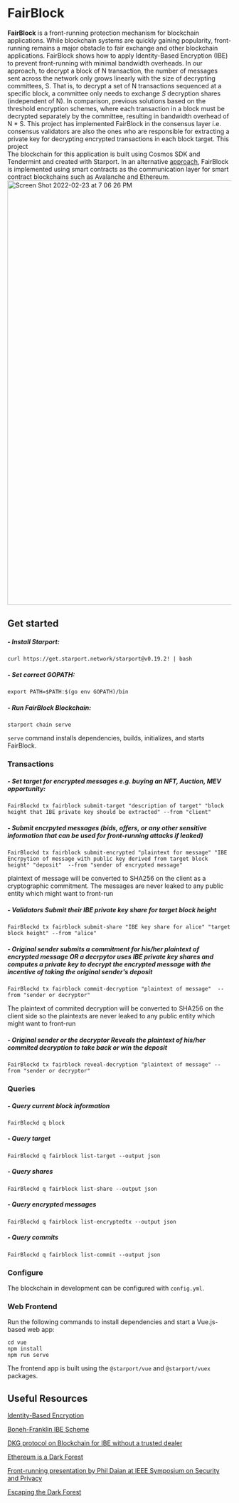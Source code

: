 # FairBlock
**FairBlock** is a front-running protection mechanism for blockchain applications.
While blockchain systems are quickly gaining popularity, front-running remains a major obstacle to fair exchange and other blockchain applications. FairBlock shows how to apply Identity-Based Encryption (IBE) to prevent front-running with minimal bandwidth overheads. In our approach, to decrypt a block of N transaction, the number of messages sent across the network only grows linearly with the size of decrypting committees, S. That is, to decrypt a set of N transactions sequenced at a specific block, a committee only needs to exchange $S$ decryption shares (independent of N). In comparison, previous solutions based on the threshold encryption schemes, where each transaction in a block must be decrypted separately by the committee, resulting in bandwidth overhead of N * S. This project has implemented FairBlock in the consensus layer i.e. consensus validators are also the ones who are responsible for extracting a private key for decrypting encrypted transactions in each block target. This project  
The blockchain for this application is built using Cosmos SDK and Tendermint and created with Starport. In an alternative [approach](https://github.com/pememoni/FairBlock_contracts), FairBlock is implemented using smart contracts as the communication layer for smart contract blockchains such as Avalanche and Ethereum.
<img width="953" alt="Screen Shot 2022-02-23 at 7 06 26 PM" src="https://user-images.githubusercontent.com/34263018/155432112-3abcce88-989c-41f2-a00c-0fbf98892ea0.png">



## Get started

##### - Install Starport:
```
curl https://get.starport.network/starport@v0.19.2! | bash
```

##### - Set correct GOPATH:
```
export PATH=$PATH:$(go env GOPATH)/bin
```

##### - Run FairBlock Blockchain:
```
starport chain serve
```
`serve` command installs dependencies, builds, initializes, and starts FairBlock.


### Transactions

##### - Set target for encrypted messages e.g. buying an NFT, Auction, MEV opportunity:
```
FairBlockd tx fairblock submit-target "description of target" "block height that IBE private key should be extracted" --from "client"
```
##### - Submit encrpyted messages (bids, offers, or any other sensitive information that can be used for front-running attacks if leaked)
```
FairBlockd tx fairblock submit-encrypted "plaintext for message" "IBE Encrpytion of message with public key derived from target block height" "deposit"  --from "sender of encrypted message" 
```
plaintext of message will be converted to SHA256 on the client as a cryptographic commitment. The messages are never leaked to any public entity which might want to front-run

##### - Validators Submit their IBE private key share for target block height
```
FairBlockd tx fairblock submit-share "IBE key share for alice" "target block height" --from "alice"
```
##### - Original sender submits a commitment for his/her plaintext of encrypted message OR a decrpytor uses IBE private key shares and computes a private key to decrypt the encrypted message with the incentive of taking the original sender's deposit
```
FairBlockd tx fairblock commit-decryption "plaintext of message"  --from "sender or decryptor"
```
The plaintext of commited decryption will be converted to SHA256 on the client side so the plaintexts are never leaked to any public entity which might want to front-run
##### - Original sender or the decryptor Reveals the plaintext of his/her commited decryption to take back or win the deposit
```
FairBlockd tx fairblock reveal-decryption "plaintext of message" --from "sender or decryptor" 
```

### Queries

##### - Query current block information
```
FairBlockd q block
```

##### - Query target
```
FairBlockd q fairblock list-target --output json
```
##### - Query shares
```
FairBlockd q fairblock list-share --output json
```
##### - Query encrypted messages
```
FairBlockd q fairblock list-encryptedtx --output json
```
##### - Query commits
```
FairBlockd q fairblock list-commit --output json
```


### Configure

The blockchain in development can be configured with `config.yml`.

### Web Frontend

Run the following commands to install dependencies and start a Vue.js-based web app:

```
cd vue
npm install
npm run serve
```

The frontend app is built using the `@starport/vue` and `@starport/vuex` packages.

## Useful Resources

[Identity-Based Encryption](https://en.wikipedia.org/wiki/Identity-based_encryption)

[Boneh-Franklin IBE Scheme](https://crypto.stanford.edu/~dabo/papers/bfibe.pdf)

[DKG protocol on Blockchain for IBE without a trusted dealer](https://github.com/anoma/ferveo)

[Ethereum is a Dark Forest](https://www.paradigm.xyz/2020/08/ethereum-is-a-dark-forest)

[Front-running presentation by Phil Daian at IEEE Symposium on Security and Privacy](https://www.youtube.com/watch?v=vR1v7AQ8i3k&feature=youtu.be)

[Escaping the Dark Forest](https://samczsun.com/escaping-the-dark-forest/)

